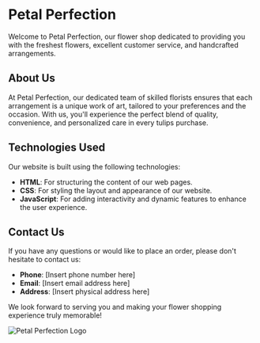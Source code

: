 # Petal Perfection

Welcome to Petal Perfection, our flower shop dedicated to providing you with the freshest flowers, excellent customer service, and handcrafted arrangements.

## About Us

At Petal Perfection, our dedicated team of skilled florists ensures that each arrangement is a unique work of art, tailored to your preferences and the occasion. With us, you'll experience the perfect blend of quality, convenience, and personalized care in every tulips purchase.

## Technologies Used

Our website is built using the following technologies:

- **HTML**: For structuring the content of our web pages.
- **CSS**: For styling the layout and appearance of our website.
- **JavaScript**: For adding interactivity and dynamic features to enhance the user experience.

## Contact Us

If you have any questions or would like to place an order, please don't hesitate to contact us:

- **Phone**: [Insert phone number here]
- **Email**: [Insert email address here]
- **Address**: [Insert physical address here]

We look forward to serving you and making your flower shopping experience truly memorable!

![Petal Perfection Logo](path/to/your/logo.png)
